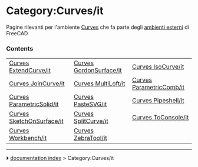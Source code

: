 # Category:Curves/it
Pagine rilevanti per l\'ambiente [Curves](Curves_Workbench/it.md) che fa parte degli [ambienti esterni](external_workbenches/it.md) di FreeCAD

### Contents

|     |     |     |
| --- | --- | --- |
| [Curves ExtendCurve/it](Curves_ExtendCurve/it.md) | [Curves GordonSurface/it](Curves_GordonSurface/it.md) | [Curves IsoCurve/it](Curves_IsoCurve/it.md) |
| [Curves JoinCurve/it](Curves_JoinCurve/it.md) | [Curves MultiLoft/it](Curves_MultiLoft/it.md) | [Curves ParametricComb/it](Curves_ParametricComb/it.md) |
| [Curves ParametricSolid/it](Curves_ParametricSolid/it.md) | [Curves PasteSVG/it](Curves_PasteSVG/it.md) | [Curves Pipeshell/it](Curves_Pipeshell/it.md) |
| [Curves SketchOnSurface/it](Curves_SketchOnSurface/it.md) | [Curves SplitCurve/it](Curves_SplitCurve/it.md) | [Curves ToConsole/it](Curves_ToConsole/it.md) |
| [Curves Workbench/it](Curves_Workbench/it.md) | [Curves ZebraTool/it](Curves_ZebraTool/it.md) |



---
⏵ [documentation index](../README.md) > Category:Curves/it
